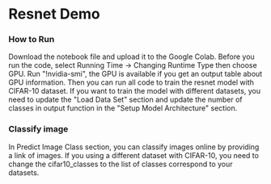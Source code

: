 # Resnet Demo

### How to Run

Download the notebook file and upload it to the Google Colab. Before you run the code, select Running Time -> Changing Runtime Type then choose GPU. Run "!nvidia-smi", the GPU is available if you get an output table about GPU information. Then you can run all code to train the resnet model with CIFAR-10 dataset. If you want to train the model with different datasets,
you need to update the "Load Data Set" section and update the number of classes in output function in the "Setup Model Architecture" section. 

### Classify image

In Predict Image Class section, you can classify images online by providing a link of images. If you using a different dataset with CIFAR-10, you need to change the cifar10_classes to the list of classes correspond to your datasets.
